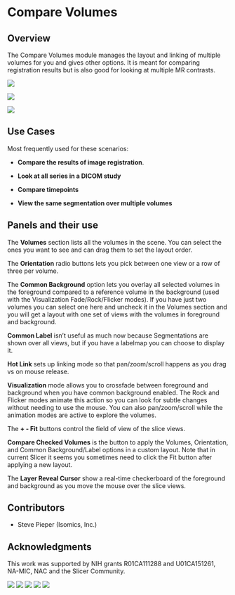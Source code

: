 # Compare Volumes

## Overview


The Compare Volumes module manages the layout and linking of multiple volumes for you and gives other options. It is meant for comparing registration results but is also good for looking at multiple MR contrasts.

![](https://github.com/Slicer/Slicer/releases/download/docs-resources/module_compare-volumes-3-over-3.jpeg)

![](https://github.com/Slicer/Slicer/releases/download/docs-resources/module_compare-volumes-side-by-side.jpeg)

![](https://github.com/Slicer/Slicer/releases/download/docs-resources/module_compare-volumes-reveal-cursor.jpeg)


## Use Cases

Most frequently used for these scenarios:

* **Compare the results of image registration**.

* **Look at all series in a DICOM study**

* **Compare timepoints**

* **View the same segmentation over multiple volumes**

## Panels and their use

The **Volumes** section lists all the volumes in the scene. You can select the ones you want to see and can drag them to set the layout order.

The **Orientation** radio buttons lets you pick between one view or a row of three per volume.

The **Common Background** option lets you overlay all selected volumes in the foreground compared to a reference volume in the background (used with the Visualization Fade/Rock/Flicker modes). If you have just two volumes you can select one here and uncheck it in the Volumes section and you will get a layout with one set of views with the volumes in foreground and background.

**Common Label** isn’t useful as much now because Segmentations are shown over all views, but if you have a labelmap you can choose to display it.

**Hot Link** sets up linking mode so that pan/zoom/scroll happens as you drag vs on mouse release.

**Visualization** mode allows you to crossfade between foreground and background when you have common background enabled. The Rock and Flicker modes animate this action so you can look for subtle changes without needing to use the mouse. You can also pan/zoom/scroll while the animation modes are active to explore the volumes.

The **+ - Fit** buttons control the field of view of the slice views.

**Compare Checked Volumes** is the button to apply the Volumes, Orientation, and Common Background/Label options in a custom layout. Note that in current Slicer it seems you sometimes need to click the Fit button after applying a new layout.

The **Layer Reveal Cursor** show a real-time checkerboard of the foreground and background as you move the mouse over the slice views.

## Contributors

- Steve Pieper (Isomics, Inc.)

## Acknowledgments

This work was supported by NIH grants R01CA111288 and U01CA151261, NA-MIC, NAC and the Slicer Community.

![](https://github.com/Slicer/Slicer/releases/download/docs-resources/logo_nac.png)
![](https://github.com/Slicer/Slicer/releases/download/docs-resources/logo_isomics.png)
![](https://github.com/Slicer/Slicer/releases/download/docs-resources/logo_namic.png)
![](https://github.com/Slicer/Slicer/releases/download/docs-resources/logo_ncigt.png)
![](https://github.com/Slicer/Slicer/releases/download/docs-resources/logo_spl.png)

